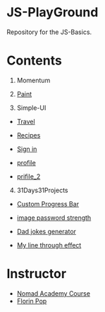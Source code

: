 # JS-PlayGround

Repository for the JS-Basics. 

# Contents

1. Momentum

2. [Paint](https://yongjunleeme.github.io/JS-playground)

3. Simple-UI
- [Travel](https://3vpxu.csb.app)

- [Recipes](https://q34b1.csb.app)

- [Sign in](https://8qv38.csb.app)

- [profile](https://7w54v.csb.app)

- [prifile_2](https://q3511.csb.app)

4. 31Days31Projects
- [Custom Progress Bar](https://codepen.io/yongjunleeme/pen/WNbywpM)

- [image password strength](https://codepen.io/yongjunleeme/pen/rNavRWx)

- [Dad jokes generator](https://codepen.io/yongjunleeme/pen/bGNKpwo)

- [My line through effect](https://codepen.io/yongjunleeme/pen/wvBXKGY)



# Instructor
- [Nomad Academy Course](https://academy.nomadcoders.co/)
- [Florin Pop](https://www.florin-pop.com/blog/2019/09/100-days-100-projects/)